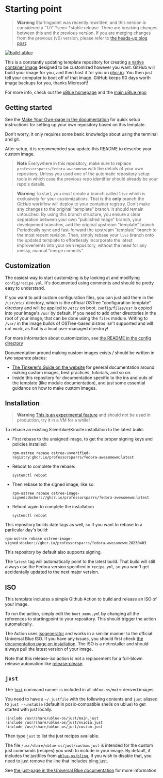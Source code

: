 # Starting point

> **Warning**
> Startingpoint was recently rewritten, and this version is considered a "1.0" *semi-*stable release.
> There are breaking changes between this and the previous version.
> If you are merging changes from the previous (v0) version, please refer to [the heads-up blog post](https://universal-blue.org/blog/2023/09/02/startingpoint-rewrite-heads-up-what-you-need-to-know/).

[![build-ublue](https://github.com/professorsparrs/fedora-awesomewm/actions/workflows/build.yml/badge.svg)](https://github.com/professorsparrs/fedora-awesomewm/actions/workflows/build.yml)

This is a constantly updating template repository for creating [a native container image](https://fedoraproject.org/wiki/Changes/OstreeNativeContainerStable) designed to be customized however you want. GitHub will build your image for you, and then host it for you on [ghcr.io](https://github.com/features/packages). You then just tell your computer to boot off of that image. GitHub keeps 90 days worth image backups for you, thanks Microsoft!

For more info, check out the [uBlue homepage](https://universal-blue.org/) and the [main uBlue repo](https://github.com/ublue-os/main/)

## Getting started

See the [Make Your Own-page in the documentation](https://universal-blue.org/tinker/make-your-own/) for quick setup instructions for setting up your own repository based on this template.

Don't worry, it only requires some basic knowledge about using the terminal and git.

After setup, it is recommended you update this README to describe your custom image.

> **Note**
> Everywhere in this repository, make sure to replace `professorsparrs/fedora-awesomewm` with the details of your own repository. Unless you used one of the automatic repository setup tools in which case the previous repo identifier should already be your repo's details.

> **Warning**
> To start, you *must* create a branch called `live` which is exclusively for your customizations. That is the **only** branch the GitHub workflow will deploy to your container registry. Don't make any changes to the original "template" branch. It should remain untouched. By using this branch structure, you ensure a clear separation between your own "published image" branch, your development branches, and the original upstream "template" branch. Periodically sync and fast-forward the upstream "template" branch to the most recent revision. Then, simply rebase your `live` branch onto the updated template to effortlessly incorporate the latest improvements into your own repository, without the need for any messy, manual "merge commits".

## Customization

The easiest way to start customizing is by looking at and modifying `config/recipe.yml`. It's documented using comments and should be pretty easy to understand.

If you want to add custom configuration files, you can just add them in the `/usr/etc/` directory, which is the official OSTree "configuration template" directory and will be applied to `/etc/` on boot. `config/files/usr` is copied into your image's `/usr` by default. If you need to add other directories in the root of your image, that can be done using the `files` module. Writing to `/var/` in the image builds of OSTree-based distros isn't supported and will not work, as that is a local user-managed directory!

For more information about customization, see [the README in the config directory](config/README.md)

Documentation around making custom images exists / should be written in two separate places:
* [The Tinkerer's Guide on the website](https://universal-blue.org/tinker/make-your-own/) for general documentation around making custom images, best practices, tutorials, and so on.
* Inside this repository for documentation specific to the ins and outs of the template (like module documentation), and just some essential guidance on how to make custom images.

## Installation

> **Warning**
> [This is an experimental feature](https://www.fedoraproject.org/wiki/Changes/OstreeNativeContainerStable) and should not be used in production, try it in a VM for a while!

To rebase an existing Silverblue/Kinoite installation to the latest build:

- First rebase to the unsigned image, to get the proper signing keys and policies installed:
  ```
  rpm-ostree rebase ostree-unverified-registry:ghcr.io/professorsparrs/fedora-awesomewm:latest
  ```
- Reboot to complete the rebase:
  ```
  systemctl reboot
  ```
- Then rebase to the signed image, like so:
  ```
  rpm-ostree rebase ostree-image-signed:docker://ghcr.io/professorsparrs/fedora-awesomewm:latest
  ```
- Reboot again to complete the installation
  ```
  systemctl reboot
  ```

This repository builds date tags as well, so if you want to rebase to a particular day's build:

```
rpm-ostree rebase ostree-image-signed:docker://ghcr.io/professorsparrs/fedora-awesomewm:20230403
```

This repository by default also supports signing.

The `latest` tag will automatically point to the latest build. That build will still always use the Fedora version specified in `recipe.yml`, so you won't get accidentally updated to the next major version.

## ISO

This template includes a simple Github Action to build and release an ISO of your image. 

To run the action, simply edit the `boot_menu.yml` by changing all the references to startingpoint to your repository. This should trigger the action automatically.

The Action uses [isogenerator](https://github.com/ublue-os/isogenerator) and works in a similar manner to the official Universal Blue ISO. If you have any issues, you should first check [the documentation page on installation](https://universal-blue.org/installation/). The ISO is a netinstaller and should always pull the latest version of your image.

Note that this release-iso action is not a replacement for a full-blown release automation like [release-please](https://github.com/googleapis/release-please).

## `just`

The [`just`](https://just.systems/) command runner is included in all `ublue-os/main`-derived images.

You need to have a `~/.justfile` with the following contents and `just` aliased to `just --unstable` (default in posix-compatible shells on ublue) to get started with just locally.
```
!include /usr/share/ublue-os/just/main.just
!include /usr/share/ublue-os/just/nvidia.just
!include /usr/share/ublue-os/just/custom.just
```
Then type `just` to list the just recipes available.

The file `/usr/share/ublue-os/just/custom.just` is intended for the custom just commands (recipes) you wish to include in your image. By default, it includes the justfiles from [`ublue-os/bling`](https://github.com/ublue-os/bling), if you wish to disable that, you need to just remove the line that includes bling.just.

See [the just-page in the Universal Blue documentation](https://universal-blue.org/guide/just/) for more information.
